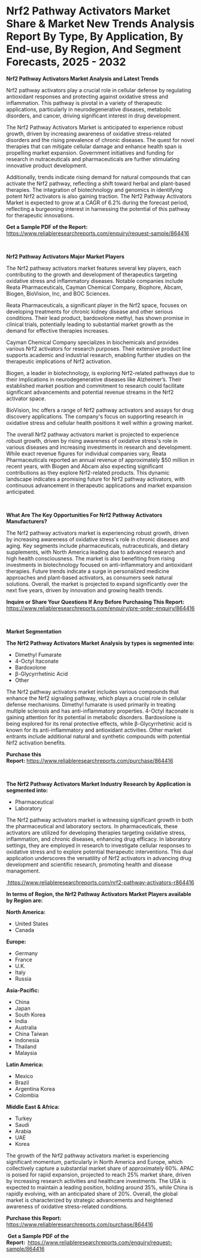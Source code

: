 <p><h1>Nrf2 Pathway Activators Market Share & Market New Trends Analysis Report By Type, By Application, By End-use, By Region, And Segment Forecasts, 2025 - 2032</h1></p><p><strong>Nrf2 Pathway Activators Market Analysis and Latest Trends</strong></p>
<p><p>Nrf2 pathway activators play a crucial role in cellular defense by regulating antioxidant responses and protecting against oxidative stress and inflammation. This pathway is pivotal in a variety of therapeutic applications, particularly in neurodegenerative diseases, metabolic disorders, and cancer, driving significant interest in drug development.</p><p>The Nrf2 Pathway Activators Market is anticipated to experience robust growth, driven by increasing awareness of oxidative stress-related disorders and the rising prevalence of chronic diseases. The quest for novel therapies that can mitigate cellular damage and enhance health span is propelling market expansion. Government initiatives and funding for research in nutraceuticals and pharmaceuticals are further stimulating innovative product development.</p><p>Additionally, trends indicate rising demand for natural compounds that can activate the Nrf2 pathway, reflecting a shift toward herbal and plant-based therapies. The integration of biotechnology and genomics in identifying potent Nrf2 activators is also gaining traction. The Nrf2 Pathway Activators Market is expected to grow at a CAGR of 6.2% during the forecast period, reflecting a burgeoning interest in harnessing the potential of this pathway for therapeutic innovations.</p></p>
<p><strong>Get a Sample PDF of the Report:&nbsp;</strong> <a href="https://www.reliableresearchreports.com/enquiry/request-sample/864416?utm_campaign=2287&utm_medium=2&utm_source=Github&utm_content=ia&utm_term=19042025&utm_id=nrf2-pathway-activators">https://www.reliableresearchreports.com/enquiry/request-sample/864416</a></p>
<p>&nbsp;</p>
<p><strong>Nrf2 Pathway Activators Major Market Players</strong></p>
<p><p>The Nrf2 pathway activators market features several key players, each contributing to the growth and development of therapeutics targeting oxidative stress and inflammatory diseases. Notable companies include Reata Pharmaceuticals, Cayman Chemical Company, Biophore, Abcam, Biogen, BioVision, Inc, and BOC Sciences.</p><p>Reata Pharmaceuticals, a significant player in the Nrf2 space, focuses on developing treatments for chronic kidney disease and other serious conditions. Their lead product, bardoxolone methyl, has shown promise in clinical trials, potentially leading to substantial market growth as the demand for effective therapies increases.</p><p>Cayman Chemical Company specializes in biochemicals and provides various Nrf2 activators for research purposes. Their extensive product line supports academic and industrial research, enabling further studies on the therapeutic implications of Nrf2 activation. </p><p>Biogen, a leader in biotechnology, is exploring Nrf2-related pathways due to their implications in neurodegenerative diseases like Alzheimer’s. Their established market position and commitment to research could facilitate significant advancements and potential revenue streams in the Nrf2 activator space.</p><p>BioVision, Inc offers a range of Nrf2 pathway activators and assays for drug discovery applications. The company's focus on supporting research in oxidative stress and cellular health positions it well within a growing market.</p><p>The overall Nrf2 pathway activators market is projected to experience robust growth, driven by rising awareness of oxidative stress's role in various diseases and increasing investments in research and development. While exact revenue figures for individual companies vary, Reata Pharmaceuticals reported an annual revenue of approximately $50 million in recent years, with Biogen and Abcam also expecting significant contributions as they explore Nrf2-related products. This dynamic landscape indicates a promising future for Nrf2 pathway activators, with continuous advancement in therapeutic applications and market expansion anticipated.</p></p>
<p>&nbsp;</p>
<p><strong>What Are The Key Opportunities For Nrf2 Pathway Activators Manufacturers?</strong></p>
<p><p>The Nrf2 pathway activators market is experiencing robust growth, driven by increasing awareness of oxidative stress's role in chronic diseases and aging. Key segments include pharmaceuticals, nutraceuticals, and dietary supplements, with North America leading due to advanced research and high health consciousness. The market is also benefiting from rising investments in biotechnology focused on anti-inflammatory and antioxidant therapies. Future trends indicate a surge in personalized medicine approaches and plant-based activators, as consumers seek natural solutions. Overall, the market is projected to expand significantly over the next five years, driven by innovation and growing health trends.</p></p>
<p><strong>Inquire or Share Your Questions If Any Before Purchasing This Report:</strong> <a href="https://www.reliableresearchreports.com/enquiry/pre-order-enquiry/864416?utm_campaign=2287&utm_medium=2&utm_source=Github&utm_content=ia&utm_term=19042025&utm_id=nrf2-pathway-activators">https://www.reliableresearchreports.com/enquiry/pre-order-enquiry/864416</a></p>
<p>&nbsp;</p>
<p><strong>Market Segmentation</strong></p>
<p><strong>The Nrf2 Pathway Activators Market Analysis by types is segmented into:</strong></p>
<p><ul><li>Dimethyl Fumarate</li><li>4-Octyl Itaconate</li><li>Bardoxolone</li><li>β-Glycyrrhetinic Acid</li><li>Other</li></ul></p>
<p><p>The Nrf2 pathway activators market includes various compounds that enhance the Nrf2 signaling pathway, which plays a crucial role in cellular defense mechanisms. Dimethyl fumarate is used primarily in treating multiple sclerosis and has anti-inflammatory properties. 4-Octyl itaconate is gaining attention for its potential in metabolic disorders. Bardoxolone is being explored for its renal protective effects, while β-Glycyrrhetinic acid is known for its anti-inflammatory and antioxidant activities. Other market entrants include additional natural and synthetic compounds with potential Nrf2 activation benefits.</p></p>
<p><strong>Purchase this Report:&nbsp;</strong><a href="https://www.reliableresearchreports.com/purchase/864416?utm_campaign=2287&utm_medium=2&utm_source=Github&utm_content=ia&utm_term=19042025&utm_id=nrf2-pathway-activators">https://www.reliableresearchreports.com/purchase/864416</a></p>
<p>&nbsp;</p>
<p><strong>The Nrf2 Pathway Activators Market Industry Research by Application is segmented into:</strong></p>
<p><ul><li>Pharmaceutical</li><li>Laboratory</li></ul></p>
<p><p>The Nrf2 pathway activators market is witnessing significant growth in both the pharmaceutical and laboratory sectors. In pharmaceuticals, these activators are utilized for developing therapies targeting oxidative stress, inflammation, and chronic diseases, enhancing drug efficacy. In laboratory settings, they are employed in research to investigate cellular responses to oxidative stress and to explore potential therapeutic interventions. This dual application underscores the versatility of Nrf2 activators in advancing drug development and scientific research, promoting health and disease management.</p></p>
<p><a href="https://www.reliableresearchreports.com/nrf2-pathway-activators-r864416?utm_campaign=2287&utm_medium=2&utm_source=Github&utm_content=ia&utm_term=19042025&utm_id=nrf2-pathway-activators">&nbsp;https://www.reliableresearchreports.com/nrf2-pathway-activators-r864416</a></p>
<p><strong>In terms of Region, the Nrf2 Pathway Activators Market Players available by Region are:</strong></p>
<p>
    <p> <strong> North America: </strong>
        <ul>
            <li>United States</li>
            <li>Canada</li>
        </ul>
        </p> 
    <p> <strong> Europe: </strong>
        <ul>
            <li>Germany</li>
            <li>France</li>
            <li>U.K.</li>
            <li>Italy</li>
            <li>Russia</li>
        </ul>
        </p> 
    <p> <strong> Asia-Pacific: </strong>
        <ul>
            <li>China</li>
            <li>Japan</li>
            <li>South Korea</li>
            <li>India</li>
            <li>Australia</li>
            <li>China Taiwan</li>
            <li>Indonesia</li>
            <li>Thailand</li>
            <li>Malaysia</li>
        </ul>
        </p> 
    <p> <strong> Latin America: </strong>
        <ul>
            <li>Mexico</li>
            <li>Brazil</li>
            <li>Argentina Korea</li>
            <li>Colombia</li>
        </ul>
        </p> 
    <p> <strong> Middle East & Africa: </strong>
        <ul>
            <li>Turkey</li>
            <li>Saudi</li>
            <li>Arabia</li>
            <li>UAE</li>
            <li>Korea</li>
        </ul>
    </p>
    </p>
<p><p>The growth of the Nrf2 pathway activators market is experiencing significant momentum, particularly in North America and Europe, which collectively capture a substantial market share of approximately 60%. APAC is poised for rapid expansion, projected to reach 25% market share, driven by increasing research activities and healthcare investments. The USA is expected to maintain a leading position, holding around 35%, while China is rapidly evolving, with an anticipated share of 20%. Overall, the global market is characterized by strategic advancements and heightened awareness of oxidative stress-related conditions.</p></p>
<p><strong>Purchase this Report: </strong><a href="https://www.reliableresearchreports.com/purchase/864416?utm_campaign=2287&utm_medium=2&utm_source=Github&utm_content=ia&utm_term=19042025&utm_id=nrf2-pathway-activators">https://www.reliableresearchreports.com/purchase/864416</a></p>
<p>&nbsp;<strong>Get a Sample PDF of the Report:&nbsp;&nbsp;</strong><a href="https://www.reliableresearchreports.com/enquiry/request-sample/864416?utm_campaign=2287&utm_medium=2&utm_source=Github&utm_content=ia&utm_term=19042025&utm_id=nrf2-pathway-activators">https://www.reliableresearchreports.com/enquiry/request-sample/864416</a></p>
<p><strong></strong></p>
<p><p></p><p></p><p></p></p>